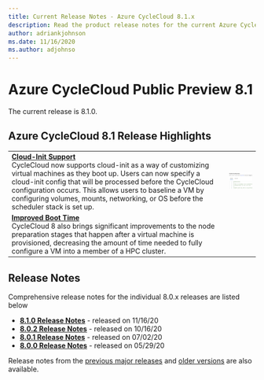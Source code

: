 ```yaml
---
title: Current Release Notes - Azure CycleCloud 8.1.x
description: Read the product release notes for the current Azure CycleCloud release. This article covers releases 8.1.x.
author: adriankjohnson
ms.date: 11/16/2020
ms.author: adjohnso
---
```


# Azure CycleCloud Public Preview 8.1

The current release is 8.1.0.

## Azure CycleCloud 8.1 Release Highlights

|  |  |
| --- | --- |
| [**Cloud-Init Support**](~/how-to/cloud-init.md)<br/>CycleCloud now supports cloud-init as a way of customizing virtual machines as they boot up. Users can now specify a cloud-init config that will be processed before the CycleCloud configuration occurs. This allows users to baseline a VM by configuring volumes, mounts, networking, or OS before the scheduler stack is set up.   | [ ![cloud-init example](./images/release-notes/cloud-init_small.png) ](./images/release-notes/cloud-init_large.png#lightbox)  |
| [**Improved Boot Time**](~/concepts/clusters.md)<br/>CycleCloud 8 also brings significant improvements to the node preparation stages that happen after a virtual machine is provisioned, decreasing the amount of time needed to fully configure a VM into a member of a HPC cluster.  |  |

## Release Notes

Comprehensive release notes for the individual 8.0.x releases are listed below

* [**8.1.0 Release Notes**](release-notes/8-1-0.md) - released on 11/16/20
* [**8.0.2 Release Notes**](release-notes/8-0-2.md) - released on 10/16/20
* [**8.0.1 Release Notes**](release-notes/8-0-1.md) - released on 07/02/20
* [**8.0.0 Release Notes**](release-notes/8-0-0.md) - released on 05/29/20

Release notes from the [previous major releases](release-notes-previous.md) and [older versions](release-notes-archive.md) are also available.
